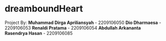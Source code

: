# dreamboundHeart

Project By:
**Muhammad Dirga Apriliansyah** - 2209106050 
**Dio Dharmaesa** - 2209106053 
**Renaldi Pratama** - 2209106054 
**Abdullah Arkananta Rasendrya Hasan** - 2209106085 
